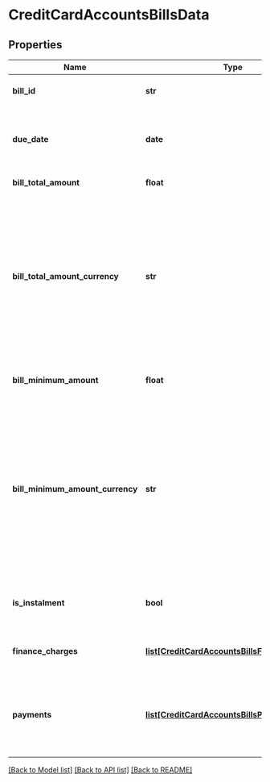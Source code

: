 # CreditCardAccountsBillsData

## Properties
Name | Type | Description | Notes
------------ | ------------- | ------------- | -------------
**bill_id** | **str** | Informação que identifica a fatura | 
**due_date** | **date** | Data de vencimento da Fatura, que aparece para pagamento pelo cliente | 
**bill_total_amount** | **float** | Valor total da fatura | 
**bill_total_amount_currency** | **str** | Moeda referente ao valor de pagamento total da fatura, segundo modelo ISO-4217. p.ex. &#x27;BRL&#x27; Todos os valores informados estão representados com a moeda vigente do Brasil | 
**bill_minimum_amount** | **float** | Valor do pagamento minimo da fatura | 
**bill_minimum_amount_currency** | **str** | Moeda referente ao valor de pagamento minimo da fatura, segundo modelo ISO-4217. p.ex. &#x27;BRL&#x27; Todos os valores informados estão representados com a moeda vigente do Brasil | 
**is_instalment** | **bool** | Indica se a fatura permite parcelamento (true) ou não (false). | 
**finance_charges** | [**list[CreditCardAccountsBillsFinanceCharge]**](CreditCardAccountsBillsFinanceCharge.md) | Lista dos encargos cobrados na fatura | 
**payments** | [**list[CreditCardAccountsBillsPayment]**](CreditCardAccountsBillsPayment.md) | Lista que traz os valores relativos aos pagamentos da Fatura da conta de pagamento pós-paga | 

[[Back to Model list]](../README.md#documentation-for-models) [[Back to API list]](../README.md#documentation-for-api-endpoints) [[Back to README]](../README.md)


